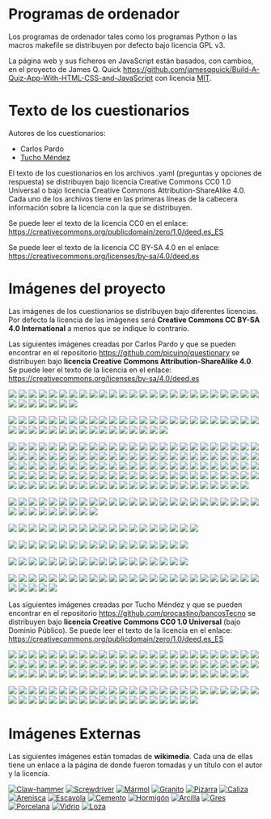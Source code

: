 ﻿Programas de ordenador
======================
Los programas de ordenador tales como los programas Python o las macros
makefile se distribuyen por defecto bajo licencia GPL v3. 

La página web y sus ficheros en JavaScript están basados, con cambios, 
en el proyecto de James Q. Quick
https://github.com/jamesqquick/Build-A-Quiz-App-With-HTML-CSS-and-JavaScript
con licencia [MIT](https://github.com/jamesqquick/Build-A-Quiz-App-With-HTML-CSS-and-JavaScript/blob/master/LICENSE).


Texto de los cuestionarios
==========================
Autores de los cuestionarios:
 - Carlos Pardo
 - [Tucho Méndez](https://github.com/procastino/bancosTecno)

El texto de los cuestionarios en los archivos .yaml (preguntas y opciones de respuesta) 
se distribuyen bajo licencia Creative Commons CC0 1.0 Universal
o bajo licencia Creative Commons Attribution-ShareAlike 4.0.
Cada uno de los archivos tiene en las primeras líneas de la cabecera 
información sobre la licencia con la que se distribuyen.

Se puede leer el texto de la licencia CC0 en el enlace: https://creativecommons.org/publicdomain/zero/1.0/deed.es_ES

Se puede leer el texto de la licencia CC BY-SA 4.0 en el enlace: https://creativecommons.org/licenses/by-sa/4.0/deed.es


Imágenes del proyecto
=====================
Las imágenes de los cuestionarios se distribuyen bajo diferentes 
licencias. Por defecto la licencia de las imágenes será 
**Creative Commons CC BY-SA 4.0 International** a menos que se indique 
lo contrario.

Las siguientes imágenes creadas por Carlos Pardo y que se pueden encontrar 
en el repositorio  https://github.com/picuino/questionary
se distribuyen bajo **licencia Creative Commons Attribution-ShareAlike 4.0**.
Se puede leer el texto de la licencia en el enlace: https://creativecommons.org/licenses/by-sa/4.0/deed.es

![](images/thumbs/neumatic-simbolo-compresor.png)
![](images/thumbs/neumatic-simbolo-deposito.png)
![](images/thumbs/neumatic-simbolo-escape-rapido.png)
![](images/thumbs/neumatic-simbolo-escape-silenciador.png)
![](images/thumbs/neumatic-simbolo-filtro.png)
![](images/thumbs/neumatic-simbolo-fuente-presion.png)
![](images/thumbs/neumatic-simbolo-lubricador.png)
![](images/thumbs/neumatic-simbolo-manometro.png)
![](images/thumbs/neumatic-simbolo-motor-giratorio.png)
![](images/thumbs/neumatic-simbolo-pilotaje-electrico.png)
![](images/thumbs/neumatic-simbolo-pilotaje-enclavamiento.png)
![](images/thumbs/neumatic-simbolo-pilotaje-neumatico.png)
![](images/thumbs/neumatic-simbolo-pilotaje-palanca.png)
![](images/thumbs/neumatic-simbolo-pilotaje-pedal.png)
![](images/thumbs/neumatic-simbolo-pilotaje-pulsador.png)
![](images/thumbs/neumatic-simbolo-pilotaje-rodillo.png)
![](images/thumbs/neumatic-simbolo-piston-doble-efecto.png)
![](images/thumbs/neumatic-simbolo-piston-simple-efecto.png)
![](images/thumbs/neumatic-simbolo-purgador-condensados.png)
![](images/thumbs/neumatic-simbolo-regulador-presion.png)
![](images/thumbs/neumatic-simbolo-retorno-muelle.png)
![](images/thumbs/neumatic-simbolo-secador.png)
![](images/thumbs/neumatic-simbolo-unidad-mantenimiento.png)
![](images/thumbs/neumatic-simbolo-valvula-2-2.png)
![](images/thumbs/neumatic-simbolo-valvula-3-2.png)
![](images/thumbs/neumatic-simbolo-valvula-4-2.png)
![](images/thumbs/neumatic-simbolo-valvula-5-2.png)
![](images/thumbs/neumatic-simbolo-valvula-antirretorno.png)
![](images/thumbs/neumatic-simbolo-valvula-estranguladora-unidireccional.png)
![](images/thumbs/neumatic-simbolo-valvula-estranguladora.png)
![](images/thumbs/neumatic-simbolo-valvula-or.png)
![](images/thumbs/neumatic-simbolo-valvula-simultaneidad.png)

![](images/thumbs/electric-simbolo-altavoz.png)
![](images/thumbs/electric-simbolo-amperimetro.png)
![](images/thumbs/electric-simbolo-cable-conectado.png)
![](images/thumbs/electric-simbolo-cable-cruzado.png)
![](images/thumbs/electric-simbolo-condensador-pol.png)
![](images/thumbs/electric-simbolo-condensador.png)
![](images/thumbs/electric-simbolo-conector.png)
![](images/thumbs/electric-simbolo-conmutador.png)
![](images/thumbs/electric-simbolo-diodo.png)
![](images/thumbs/electric-simbolo-final-carrera.png)
![](images/thumbs/electric-simbolo-fusible.png)
![](images/thumbs/electric-simbolo-generador.png)
![](images/thumbs/electric-simbolo-inductancia.png)
![](images/thumbs/electric-simbolo-interruptor.png)
![](images/thumbs/electric-simbolo-lampara.png)
![](images/thumbs/electric-simbolo-led.png)
![](images/thumbs/electric-simbolo-masa.png)
![](images/thumbs/electric-simbolo-motor.png)
![](images/thumbs/electric-simbolo-npn.png)
![](images/thumbs/electric-simbolo-pila.png)
![](images/thumbs/electric-simbolo-pnp.png)
![](images/thumbs/electric-simbolo-pulsador-na.png)
![](images/thumbs/electric-simbolo-pulsador-nc.png)
![](images/thumbs/electric-simbolo-rele.png)
![](images/thumbs/electric-simbolo-resistencia-ldr.png)
![](images/thumbs/electric-simbolo-resistencia-ntc.png)
![](images/thumbs/electric-simbolo-resistencia-variable.png)
![](images/thumbs/electric-simbolo-resistencia.png)
![](images/thumbs/electric-simbolo-tierra.png)
![](images/thumbs/electric-simbolo-transformador.png)
![](images/thumbs/electric-simbolo-voltimetro.png)
![](images/thumbs/electric-simbolo-zumbador.png)
![](images/thumbs/electric-simbolo-resistencia2.png)
![](images/thumbs/electric-simbolo-puerta-and.png)
![](images/thumbs/electric-simbolo-puerta-nand.png)
![](images/thumbs/electric-simbolo-puerta-nor.png)
![](images/thumbs/electric-simbolo-puerta-not.png)
![](images/thumbs/electric-simbolo-puerta-or.png)
![](images/thumbs/electric-simbolo-puerta-xor.png)
![](images/thumbs/electric-simbolo-amplificador-operacional.png)
![](images/thumbs/electric-terraSimbolo.png)

![](images/thumbs/electric-serie-paralelo-c36.png)
![](images/thumbs/electric-serie-paralelo-c24.png)
![](images/thumbs/electric-serie-paralelo-c34.png)
![](images/thumbs/electric-serie-paralelo-c06.png)
![](images/thumbs/electric-serie-paralelo-c32.png)
![](images/thumbs/electric-serie-paralelo-c40.png)
![](images/thumbs/electric-serie-paralelo-c37.png)
![](images/thumbs/electric-serie-paralelo-c12.png)
![](images/thumbs/electric-serie-paralelo-c35.png)
![](images/thumbs/electric-serie-paralelo-c03.png)
![](images/thumbs/electric-serie-paralelo-c39.png)
![](images/thumbs/electric-serie-paralelo-c33.png)
![](images/thumbs/electric-serie-paralelo-c29.png)
![](images/thumbs/electric-serie-paralelo-c28.png)
![](images/thumbs/electric-serie-paralelo-c30.png)
![](images/thumbs/electric-serie-paralelo-c15.png)
![](images/thumbs/electric-serie-paralelo-c31.png)
![](images/thumbs/electric-serie-paralelo-c23.png)
![](images/thumbs/electric-serie-paralelo-c27.png)
![](images/thumbs/electric-serie-paralelo-c08.png)
![](images/thumbs/electric-serie-paralelo-c13.png)
![](images/thumbs/electric-serie-paralelo-c14.png)
![](images/thumbs/electric-serie-paralelo-c21.png)
![](images/thumbs/electric-serie-paralelo-c11.png)
![](images/thumbs/electric-serie-paralelo-c10.png)
![](images/thumbs/electric-serie-paralelo-c09.png)
![](images/thumbs/electric-serie-paralelo-c02.png)
![](images/thumbs/electric-serie-paralelo-c17.png)
![](images/thumbs/electric-serie-paralelo-c38.png)
![](images/thumbs/electric-serie-paralelo-c22.png)
![](images/thumbs/electric-serie-paralelo-c25.png)
![](images/thumbs/electric-serie-paralelo-c20.png)
![](images/thumbs/electric-serie-paralelo-c19.png)
![](images/thumbs/electric-serie-paralelo-c04.png)
![](images/thumbs/electric-serie-paralelo-c18.png)
![](images/thumbs/electric-serie-paralelo-c26.png)
![](images/thumbs/electric-serie-paralelo-c07.png)
![](images/thumbs/electric-serie-paralelo-c05.png)
![](images/thumbs/electric-serie-paralelo-c16.png)
![](images/thumbs/electric-serie-paralelo-c01.png)
![](images/thumbs/electric-resistencia-10.png)
![](images/thumbs/electric-resistencia-100.png)
![](images/thumbs/electric-resistencia-1000.png)
![](images/thumbs/electric-resistencia-10000.png)
![](images/thumbs/electric-resistencia-100000.png)
![](images/thumbs/electric-resistencia-1000000.png)
![](images/thumbs/electric-resistencia-12.png)
![](images/thumbs/electric-resistencia-120.png)
![](images/thumbs/electric-resistencia-1200.png)
![](images/thumbs/electric-resistencia-12000.png)
![](images/thumbs/electric-resistencia-120000.png)
![](images/thumbs/electric-resistencia-1200000.png)
![](images/thumbs/electric-resistencia-15.png)
![](images/thumbs/electric-resistencia-150.png)
![](images/thumbs/electric-resistencia-1500.png)
![](images/thumbs/electric-resistencia-15000.png)
![](images/thumbs/electric-resistencia-150000.png)
![](images/thumbs/electric-resistencia-1500000.png)
![](images/thumbs/electric-resistencia-18.png)
![](images/thumbs/electric-resistencia-180.png)
![](images/thumbs/electric-resistencia-1800.png)
![](images/thumbs/electric-resistencia-18000.png)
![](images/thumbs/electric-resistencia-180000.png)
![](images/thumbs/electric-resistencia-1800000.png)
![](images/thumbs/electric-resistencia-1_0.png)
![](images/thumbs/electric-resistencia-1_2.png)
![](images/thumbs/electric-resistencia-1_5.png)
![](images/thumbs/electric-resistencia-1_8.png)
![](images/thumbs/electric-resistencia-22.png)
![](images/thumbs/electric-resistencia-220.png)
![](images/thumbs/electric-resistencia-2200.png)
![](images/thumbs/electric-resistencia-22000.png)
![](images/thumbs/electric-resistencia-220000.png)
![](images/thumbs/electric-resistencia-2200000.png)
![](images/thumbs/electric-resistencia-27.png)
![](images/thumbs/electric-resistencia-270.png)
![](images/thumbs/electric-resistencia-2700.png)
![](images/thumbs/electric-resistencia-27000.png)
![](images/thumbs/electric-resistencia-270000.png)
![](images/thumbs/electric-resistencia-2700000.png)
![](images/thumbs/electric-resistencia-2_2.png)
![](images/thumbs/electric-resistencia-2_7.png)
![](images/thumbs/electric-resistencia-33.png)
![](images/thumbs/electric-resistencia-330.png)
![](images/thumbs/electric-resistencia-3300.png)
![](images/thumbs/electric-resistencia-33000.png)
![](images/thumbs/electric-resistencia-330000.png)
![](images/thumbs/electric-resistencia-3300000.png)
![](images/thumbs/electric-resistencia-39.png)
![](images/thumbs/electric-resistencia-390.png)
![](images/thumbs/electric-resistencia-3900.png)
![](images/thumbs/electric-resistencia-39000.png)
![](images/thumbs/electric-resistencia-390000.png)
![](images/thumbs/electric-resistencia-3900000.png)
![](images/thumbs/electric-resistencia-3_3.png)
![](images/thumbs/electric-resistencia-3_9.png)
![](images/thumbs/electric-resistencia-47.png)
![](images/thumbs/electric-resistencia-470.png)
![](images/thumbs/electric-resistencia-4700.png)
![](images/thumbs/electric-resistencia-47000.png)
![](images/thumbs/electric-resistencia-470000.png)
![](images/thumbs/electric-resistencia-4700000.png)
![](images/thumbs/electric-resistencia-4_7.png)
![](images/thumbs/electric-resistencia-56.png)
![](images/thumbs/electric-resistencia-560.png)
![](images/thumbs/electric-resistencia-5600.png)
![](images/thumbs/electric-resistencia-56000.png)
![](images/thumbs/electric-resistencia-560000.png)
![](images/thumbs/electric-resistencia-5600000.png)
![](images/thumbs/electric-resistencia-5_6.png)
![](images/thumbs/electric-resistencia-68.png)
![](images/thumbs/electric-resistencia-680.png)
![](images/thumbs/electric-resistencia-6800.png)
![](images/thumbs/electric-resistencia-68000.png)
![](images/thumbs/electric-resistencia-680000.png)
![](images/thumbs/electric-resistencia-6800000.png)
![](images/thumbs/electric-resistencia-6_8.png)
![](images/thumbs/electric-resistencia-82.png)
![](images/thumbs/electric-resistencia-820.png)
![](images/thumbs/electric-resistencia-8200.png)
![](images/thumbs/electric-resistencia-82000.png)
![](images/thumbs/electric-resistencia-820000.png)
![](images/thumbs/electric-resistencia-8200000.png)
![](images/thumbs/electric-resistencia-8_2.png)

![](images/thumbs/electric-circuit-01.png)
![](images/thumbs/electric-circuit-02.png)
![](images/thumbs/electric-circuit-03.png)
![](images/thumbs/electric-circuit-04.png)
![](images/thumbs/electric-circuit-05.png)
![](images/thumbs/electric-circuit-06.png)
![](images/thumbs/electric-circuit-07.png)
![](images/thumbs/electric-circuit-08.png)
![](images/thumbs/electric-circuit-09.png)
![](images/thumbs/electric-circuit-10.png)
![](images/thumbs/electric-circuit-11.png)
![](images/thumbs/electric-circuit-12.png)
![](images/thumbs/electric-circuit-21.png)
![](images/thumbs/electric-circuit-22.png)
![](images/thumbs/electric-circuit-23.png)
![](images/thumbs/electric-circuit-24.png)
![](images/thumbs/electric-circuit-25.png)
![](images/thumbs/electric-circuit-26.png)
![](images/thumbs/electric-circuit-27.png)
![](images/thumbs/electric-circuit-28.png)
![](images/thumbs/electric-circuit-29.png)
![](images/thumbs/electric-circuit-30.png)
![](images/thumbs/electric-circuit-31.png)
![](images/thumbs/electric-circuit-32.png)
![](images/thumbs/electric-circuit-41.png)
![](images/thumbs/electric-circuit-42.png)
![](images/thumbs/electric-circuit-43.png)
![](images/thumbs/electric-circuit-44.png)
![](images/thumbs/electric-circuit-45.png)
![](images/thumbs/electric-circuit-46.png)
![](images/thumbs/electric-circuit-47.png)
![](images/thumbs/electric-circuit-48.png)
![](images/thumbs/electric-circuit-49.png)
![](images/thumbs/electric-circuit-50.png)

![](images/thumbs/electric-table-and.png)
![](images/thumbs/electric-table-nand.png)
![](images/thumbs/electric-table-nor.png)
![](images/thumbs/electric-table-not.png)
![](images/thumbs/electric-table-or.png)
![](images/thumbs/electric-table-tricky.png)
![](images/thumbs/electric-table-xnor.png)
![](images/thumbs/electric-table-xor.png)
![](images/thumbs/electric-digital-01.png)
![](images/thumbs/electric-digital-02.png)
![](images/thumbs/electric-digital-03.png)
![](images/thumbs/electric-digital-04.png)
![](images/thumbs/electric-digital-05.png)
![](images/thumbs/electric-digital-06.png)
![](images/thumbs/electric-digital-07.png)
![](images/thumbs/electric-digital-08.png)
![](images/thumbs/electric-digital-09.png)
![](images/thumbs/electric-digital-10.png)
![](images/thumbs/electric-digital-11.png)

![](images/thumbs/electric-ley-ohm-01.png)
![](images/thumbs/electric-ley-ohm-02.png)
![](images/thumbs/electric-ley-ohm-03.png)
![](images/thumbs/electric-ley-ohm-04.png)
![](images/thumbs/electric-ley-ohm-05.png)
![](images/thumbs/electric-ley-ohm-06.png)
![](images/thumbs/electric-ley-ohm-07.png)
![](images/thumbs/electric-ley-ohm-08.png)
![](images/thumbs/electric-ley-ohm-09.png)
![](images/thumbs/electric-ley-ohm-10.png)
![](images/thumbs/electric-ley-ohm-11.png)
![](images/thumbs/electric-ley-ohm-12.png)
![](images/thumbs/electric-ley-ohm-13.png)
![](images/thumbs/electric-ley-ohm-14.png)
![](images/thumbs/electric-ley-ohm-15.png)
![](images/thumbs/electric-ley-ohm-16.png)
![](images/thumbs/electric-ley-ohm-17.png)
![](images/thumbs/electric-ley-ohm-18.png)

![](images/thumbs/electric-ley-ohm-21.png)
![](images/thumbs/electric-ley-ohm-22.png)
![](images/thumbs/electric-ley-ohm-23.png)
![](images/thumbs/electric-ley-ohm-24.png)
![](images/thumbs/electric-ley-ohm-25.png)
![](images/thumbs/electric-ley-ohm-26.png)
![](images/thumbs/electric-ley-ohm-27.png)
![](images/thumbs/electric-ley-ohm-28.png)
![](images/thumbs/electric-ley-ohm-29.png)
![](images/thumbs/electric-ley-ohm-30.png)
![](images/thumbs/electric-ley-ohm-31.png)
![](images/thumbs/electric-ley-ohm-32.png)
![](images/thumbs/electric-ley-ohm-33.png)
![](images/thumbs/electric-ley-ohm-34.png)
![](images/thumbs/electric-ley-ohm-35.png)
![](images/thumbs/electric-ley-ohm-36.png)
![](images/thumbs/electric-ley-ohm-37.png)
![](images/thumbs/electric-ley-ohm-38.png)

![](images/thumbs/electric-resistencias-serie-paralelo-21.png)
![](images/thumbs/electric-resistencias-serie-paralelo-22.png)
![](images/thumbs/electric-resistencias-serie-paralelo-23.png)
![](images/thumbs/electric-resistencias-serie-paralelo-24.png)
![](images/thumbs/electric-resistencias-serie-paralelo-25.png)
![](images/thumbs/electric-resistencias-serie-paralelo-26.png)
![](images/thumbs/electric-resistencias-serie-paralelo-27.png)
![](images/thumbs/electric-resistencias-serie-paralelo-28.png)
![](images/thumbs/electric-resistencias-serie-paralelo-29.png)
![](images/thumbs/electric-resistencias-serie-paralelo-30.png)
![](images/thumbs/electric-resistencias-serie-paralelo-31.png)
![](images/thumbs/electric-resistencias-serie-paralelo-32.png)
![](images/thumbs/electric-resistencias-serie-paralelo-33.png)
![](images/thumbs/electric-resistencias-serie-paralelo-34.png)
![](images/thumbs/electric-resistencias-serie-paralelo-35.png)
![](images/thumbs/electric-resistencias-serie-paralelo-41.png)
![](images/thumbs/electric-resistencias-serie-paralelo-42.png)
![](images/thumbs/electric-resistencias-serie-paralelo-43.png)
![](images/thumbs/electric-resistencias-serie-paralelo-44.png)
![](images/thumbs/electric-resistencias-serie-paralelo-45.png)
![](images/thumbs/electric-resistencias-serie-paralelo-46.png)
![](images/thumbs/electric-resistencias-serie-paralelo-47.png)
![](images/thumbs/electric-resistencias-serie-paralelo-48.png)
![](images/thumbs/electric-resistencias-serie-paralelo-49.png)
![](images/thumbs/electric-resistencias-serie-paralelo-50.png)
![](images/thumbs/electric-resistencias-serie-paralelo-51.png)
![](images/thumbs/electric-resistencias-serie-paralelo-52.png)
![](images/thumbs/electric-resistencias-serie-paralelo-53.png)
![](images/thumbs/electric-resistencias-serie-paralelo-54.png)
![](images/thumbs/electric-resistencias-serie-paralelo-55.png)


Las siguientes imágenes creadas por Tucho Méndez y que se pueden encontrar 
en el repositorio https://github.com/procastino/bancosTecno
se distribuyen bajo **licencia Creative Commons CC0 1.0 Universal**
(bajo Dominio Público).
Se puede leer el texto de la licencia en el enlace: https://creativecommons.org/publicdomain/zero/1.0/deed.es_ES

![](images/thumbs/electric-2CircLedAcenden.png)
![](images/thumbs/electric-2circSimples.png)
![](images/thumbs/electric-2Int1Zoador.png)
![](images/thumbs/electric-2Int3leds.png)
![](images/thumbs/electric-2IntMixtoTricky.png)
![](images/thumbs/electric-2IntParalelo.png)
![](images/thumbs/electric-2IntResisLedCorto.png)
![](images/thumbs/electric-2IntSerie.png)
![](images/thumbs/electric-2IntSerieMotor.png)
![](images/thumbs/electric-2IntSerieTricky.png)
![](images/thumbs/electric-2pulsParaleloQuitaCable.png)
![](images/thumbs/electric-2receptoresSerie.png)
![](images/thumbs/electric-2ResisParalelo.png)
![](images/thumbs/electric-2resisParalelo24.png)
![](images/thumbs/electric-2ResisParalelo36.png)
![](images/thumbs/electric-2ResisParaleloTricky44.png)
![](images/thumbs/electric-pilaSimbolo.png)
![](images/thumbs/electric-2resisSerie.png)
![](images/thumbs/electric-3ledParal3IntAcenden.png)
![](images/thumbs/electric-3ledParal4IntAcenden.png)
![](images/thumbs/electric-3LedsCortoAcenden.png)
![](images/thumbs/electric-3PilasParalelo.png)
![](images/thumbs/electric-3PilasSerie.png)
![](images/thumbs/electric-3ResisMixto.png)
![](images/thumbs/electric-3ResisMixto422.png)
![](images/thumbs/electric-3ResisMixto436.png)
![](images/thumbs/electric-3ResisParalelo.png)
![](images/thumbs/electric-3ResisParalelo422.png)
![](images/thumbs/electric-3ResisParalelo666.png)
![](images/thumbs/electric-3resisParaleloQue.png)
![](images/thumbs/electric-3resisParalelo_1.png)
![](images/thumbs/electric-3ResisSerie.png)
![](images/thumbs/electric-3ResisSerie223.png)
![](images/thumbs/electric-4LedsCortoAcenden.png)
![](images/thumbs/electric-4ResisMixto4466.png)
![](images/thumbs/electric-6ledAcenden.png)
![](images/thumbs/electric-brBoard2PulsXeralSecEsquemas.png)
![](images/thumbs/electric-brBoard2PulsXeralSecundario.png)
![](images/thumbs/electric-brboardBenConectadas01.png)
![](images/thumbs/electric-brboardResisCircuito.png)
![](images/thumbs/electric-brboardSerieParalelo01.png)
![](images/thumbs/electric-brboardSerieParalelo02.png)
![](images/thumbs/electric-brBr2int2LedParalelo.png)
![](images/thumbs/electric-brBr2IntParalelo.png)
![](images/thumbs/electric-brbr2pulsadoresSerieTricky.png)
![](images/thumbs/electric-brBr3Led1intCalAcende.png)
![](images/thumbs/electric-brbrUnLedPulsadorTricky.png)
![](images/thumbs/electric-duasPilasSerie.png)
![](images/thumbs/electric-ledCurtocircuito.png)
![](images/thumbs/electric-leiOhmDifVoltDifRes.png)
![](images/thumbs/electric-leiOhmSameRes.png)
![](images/thumbs/electric-leiOhmSameVolt.png)
![](images/thumbs/electric-leiOhmSameVoltDecimalOhm.png)
![](images/thumbs/electric-leiOhmSameVoltKohm.png)
![](images/thumbs/electric-altofalanteSimbolo.png)
![](images/thumbs/electric-voltEnA60044.png)
![](images/thumbs/electric-voltEnA611K.png)
![](images/thumbs/electric-voltEnA61K1.png)
![](images/thumbs/electric-voltEnA622.png)
![](images/thumbs/electric-voltEnA62K2K.png)
![](images/thumbs/electric-voltEnA642.png)
![](images/thumbs/electric-voltEnA644.png)
![](images/thumbs/electric-motorSimbolo.png)
![](images/thumbs/electric-lampadaSimbolo.png)
![](images/thumbs/electric-conmutadorSimbolo.png)
![](images/thumbs/electric-pulsadorSimbolo.png)
![](images/thumbs/electric-interruptorSimbolo.png)
![](images/thumbs/electric-3resisParalelob.png)
![](images/thumbs/electric-resistenciaSimbolo2.png)
![](images/thumbs/electric-xeradorAC.png)
![](images/thumbs/electric-ledSimbolo.png)
![](images/thumbs/electric-zoadorSimbolo.png)
![](images/thumbs/electric-2resisParalelob.png)
![](images/thumbs/electric-resistenciaSimbolo.png)

![](images/thumbs/electric-100Ohm.png)
![](images/thumbs/electric-10KOhm.png)
![](images/thumbs/electric-15KOhm.png)
![](images/thumbs/electric-1kOhm.png)
![](images/thumbs/electric-1MOhm.png)
![](images/thumbs/electric-220Ohm.png)
![](images/thumbs/electric-2k2Ohm.png)
![](images/thumbs/electric-2K7Ohm.png)
![](images/thumbs/electric-330Ohm.png)
![](images/thumbs/electric-33Ohm.png)
![](images/thumbs/electric-3Ohm.png)
![](images/thumbs/electric-470KOhm.png)
![](images/thumbs/electric-470Ohm.png)
![](images/thumbs/electric-82MOhm.png)
![](images/thumbs/electric-andGate.png)
![](images/thumbs/electric-borrar.png)
![](images/thumbs/electric-circuit-52.png)
![](images/thumbs/electric-colorCode.png)
![](images/thumbs/electric-digital-12.png)
![](images/thumbs/electric-nandAnd.png)
![](images/thumbs/electric-nandGate.png)
![](images/thumbs/electric-nandNor.png)
![](images/thumbs/electric-nandNot.png)
![](images/thumbs/electric-nandOr.png)
![](images/thumbs/electric-nandXnor.png)
![](images/thumbs/electric-nandXor.png)
![](images/thumbs/electric-norGate.png)
![](images/thumbs/electric-notGate.png)
![](images/thumbs/electric-orGate.png)
![](images/thumbs/electric-taboaAnd.png)
![](images/thumbs/electric-taboaNand.png)
![](images/thumbs/electric-taboaNor.png)
![](images/thumbs/electric-taboaNot.png)
![](images/thumbs/electric-taboaOr.png)
![](images/thumbs/electric-taboaTricky.png)
![](images/thumbs/electric-taboaXnor.png)
![](images/thumbs/electric-taboaXor.png)
![](images/thumbs/electric-transistorAnd.png)
![](images/thumbs/electric-transistorNand.png)
![](images/thumbs/electric-transistorNor.png)
![](images/thumbs/electric-transistorNot.png)
![](images/thumbs/electric-transistorOr.png)
![](images/thumbs/electric-xnorGate.jpg)
![](images/thumbs/electric-xorGate.png)



Imágenes Externas
=====================

Las siguientes imágenes están tomadas de **wikimedia**.
Cada una de ellas tiene un enlace a la página de donde fueron tomadas y 
un título con el autor y la licencia.

<a title="Evan-Amos, Public domain, via Wikimedia Commons"
href="https://commons.wikimedia.org/wiki/File:Claw-hammer.jpg">
<img alt="Claw-hammer" src="images/thumbs/material-hammer.jpg"></a>
<a title="Iainf, Creative Commons Attribution-Share Alike 3.0 Unported, via Wikimedia Commons"
href="https://commons.wikimedia.org/wiki/File:Yellow-flathead-screwdriver.jpg">
<img alt="Screwdriver" src="images/thumbs/material-screwdriver.jpg"></a>
<a title="Lysippos, Creative Commons Attribution-Share Alike 2.0 DE, via Wikimedia Commons"
href="https://commons.wikimedia.org/wiki/File:Milv.jpg">
<img alt="Mármol" src="images/thumbs/material-marmol.jpg"></a>
<a title="Rojinegro81, CC BY-SA 3.0, via Wikimedia Commons"
href="https://commons.wikimedia.org/wiki/File:Roca_Granito.JPG">
<img alt="Granito" src="images/thumbs/material-granito.jpg"></a>
<a title="Dontworry, CC BY-SA 3.0, via Wikimedia Commons"
href="https://commons.wikimedia.org/wiki/File:St.leonhard-ffm002.jpg">
<img alt="Pizarra" src="images/thumbs/material-pizarra.jpg"></a>
<a title="Berthold Werner, CC BY-SA 3.0, via Wikimedia Commons"
href="https://commons.wikimedia.org/wiki/File:Gizeh_Cheops_BW_1.jpg">
<img alt="Caliza" src="images/thumbs/material-caliza.jpg"></a>
<a title="Sarranpa, CC BY-SA 4.0, via Wikimedia Commons"
href="https://commons.wikimedia.org/wiki/File:Arenisca.jpg">
<img alt="Arenisca" src="images/thumbs/material-arenisca.jpg"></a>
<a title="Joseph Rose, CC0 Public Domain, via Wikimedia Commons"
href="https://commons.wikimedia.org/wiki/File:Tapestry_Room_from_Croome_Court_MET_DP341270.jpg">
<img alt="Escayola" src="images/thumbs/material-escayola.jpg"></a>
<a title="Anónimo, CC0 Public Domain, via Wikimedia Commons"
href="https://commons.wikimedia.org/wiki/File:USMC-110806-M-IX060-148.jpg">
<img alt="Cemento" src="images/thumbs/material-cemento.jpg"></a>
<a title="Dafran, CC BY-SA 4.0, via Wikimedia Commons"
href="https://commons.wikimedia.org/wiki/File:Hormigon-autonivelante.png">
<img alt="Hormigón" src="images/thumbs/material-hormigon.jpg"></a>
<a title="Siim Sepp, CC BY-SA 3.0, via Wikimedia Commons"
href="https://commons.wikimedia.org/wiki/File:Clay-ss-2005.jpg">
<img alt="Arcilla" src="images/thumbs/material-arcilla.jpg"></a>
<a title="Patrick Charpiat, CC BY-SA 3.0, via Wikimedia Commons"
href="https://commons.wikimedia.org/wiki/File:Beau_021.jpg">
<img alt="Gres" src="images/thumbs/material-gres.jpg"></a>
<a title="Klausbo, Public Domain, via Wikimedia Commons"
href="https://commons.wikimedia.org/wiki/File:Transparent_porcelain.jpg">
<img alt="Porcelana" src="images/thumbs/material-porcelana.jpg"></a>
<a title="Matthew Bowden, via Wikimedia Commons"
href="https://commons.wikimedia.org/wiki/File:Colorful_bottle.jpg">
<img alt="Vidrio" src="images/thumbs/material-vidrio.jpg"></a>
<a title="Lourdes Cardenal, CC BY-SA 3.0, via Wikimedia Commons"
href="https://commons.wikimedia.org/wiki/File:Cuenco_barro_ceramica_popular_lou.jpg">
<img alt="Loza" src="images/thumbs/material-loza.jpg"></a>
